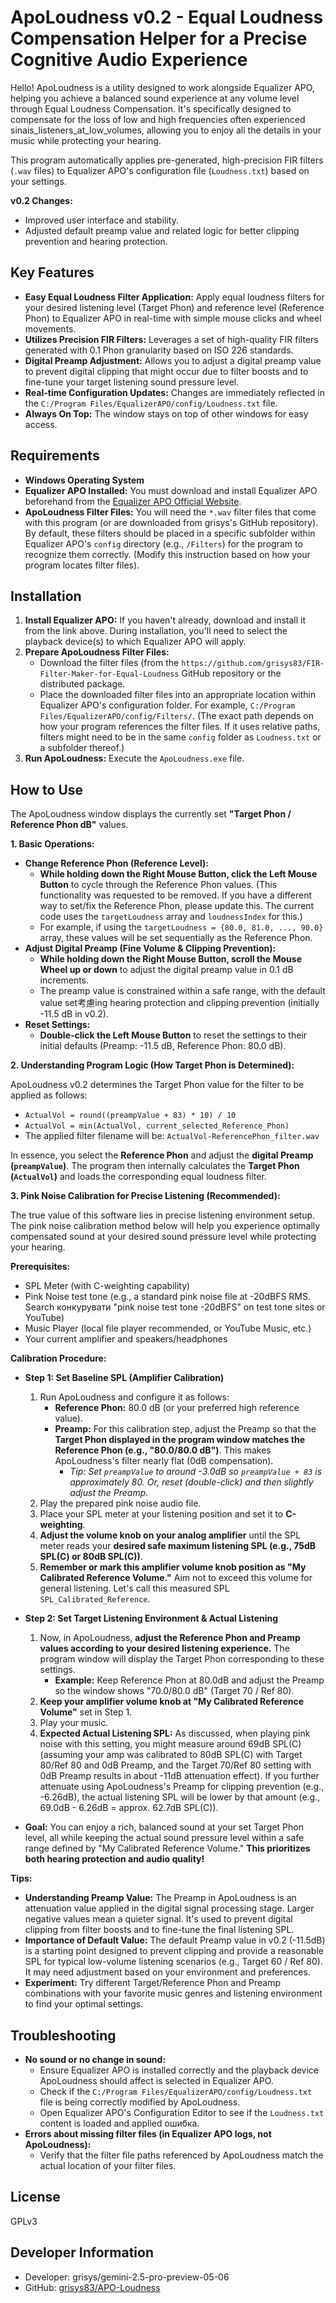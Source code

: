 # ApoLoudness v0.2 - Equal Loudness Compensation Helper for a Precise Cognitive Audio Experience

Hello! ApoLoudness is a utility designed to work alongside Equalizer APO, helping you achieve a balanced sound experience at any volume level through Equal Loudness Compensation. It's specifically designed to compensate for the loss of low and high frequencies often experienced sinais_listeners_at_low_volumes, allowing you to enjoy all the details in your music while protecting your hearing.

This program automatically applies pre-generated, high-precision FIR filters (`.wav` files) to Equalizer APO's configuration file (`Loudness.txt`) based on your settings.

**v0.2 Changes:**

*   Improved user interface and stability.
*   Adjusted default preamp value and related logic for better clipping prevention and hearing protection.

## Key Features

*   **Easy Equal Loudness Filter Application:** Apply equal loudness filters for your desired listening level (Target Phon) and reference level (Reference Phon) to Equalizer APO in real-time with simple mouse clicks and wheel movements.
*   **Utilizes Precision FIR Filters:** Leverages a set of high-quality FIR filters generated with 0.1 Phon granularity based on ISO 226 standards.
*   **Digital Preamp Adjustment:** Allows you to adjust a digital preamp value to prevent digital clipping that might occur due to filter boosts and to fine-tune your target listening sound pressure level.
*   **Real-time Configuration Updates:** Changes are immediately reflected in the `C:/Program Files/EqualizerAPO/config/Loudness.txt` file.
*   **Always On Top:** The window stays on top of other windows for easy access.

## Requirements

*   **Windows Operating System**
*   **Equalizer APO Installed:** You must download and install Equalizer APO beforehand from the [Equalizer APO Official Website](https://sourceforge.net/projects/equalizerapo/).
*   **ApoLoudness Filter Files:** You will need the `*.wav` filter files that come with this program (or are downloaded from grisys's GitHub repository). By default, these filters should be placed in a specific subfolder within Equalizer APO's `config` directory (e.g., `/Filters`) for the program to recognize them correctly. (Modify this instruction based on how your program locates filter files).

## Installation

1.  **Install Equalizer APO:** If you haven't already, download and install it from the link above. During installation, you'll need to select the playback device(s) to which Equalizer APO will apply.
2.  **Prepare ApoLoudness Filter Files:**
    *   Download the filter files (from the `https://github.com/grisys83/FIR-Filter-Maker-for-Equal-Loudness` GitHub repository or the distributed package.
    *   Place the downloaded filter files into an appropriate location within Equalizer APO's configuration folder. For example, `C:/Program Files/EqualizerAPO/config/Filters/`. (The exact path depends on how your program references the filter files. If it uses relative paths, filters might need to be in the same `config` folder as `Loudness.txt` or a subfolder thereof.)
3.  **Run ApoLoudness:** Execute the `ApoLoudness.exe` file.

## How to Use

The ApoLoudness window displays the currently set **"Target Phon / Reference Phon dB"** values.

**1. Basic Operations:**

*   **Change Reference Phon (Reference Level):**
    *   **While holding down the Right Mouse Button, click the Left Mouse Button** to cycle through the Reference Phon values. (This functionality was requested to be removed. If you have a different way to set/fix the Reference Phon, please update this. The current code uses the `targetLoudness` array and `loudnessIndex` for this.)
    *   For example, if using the `targetLoudness = {80.0, 81.0, ..., 90.0}` array, these values will be set sequentially as the Reference Phon.
*   **Adjust Digital Preamp (Fine Volume & Clipping Prevention):**
    *   **While holding down the Right Mouse Button, scroll the Mouse Wheel up or down** to adjust the digital preamp value in 0.1 dB increments.
    *   The preamp value is constrained within a safe range, with the default value set考慮ing hearing protection and clipping prevention (initially -11.5 dB in v0.2).
*   **Reset Settings:**
    *   **Double-click the Left Mouse Button** to reset the settings to their initial defaults (Preamp: -11.5 dB, Reference Phon: 80.0 dB).

**2. Understanding Program Logic (How Target Phon is Determined):**

ApoLoudness v0.2 determines the Target Phon value for the filter to be applied as follows:

*   `ActualVol = round((preampValue + 83) * 10) / 10`
*   `ActualVol = min(ActualVol, current_selected_Reference_Phon)`
*   The applied filter filename will be: `ActualVol-ReferencePhon_filter.wav`

In essence, you select the **Reference Phon** and adjust the **digital Preamp (`preampValue`)**. The program then internally calculates the **Target Phon (`ActualVol`)** and loads the corresponding equal loudness filter.

**3. Pink Noise Calibration for Precise Listening (Recommended):**

The true value of this software lies in precise listening environment setup. The pink noise calibration method below will help you experience optimally compensated sound at your desired sound pressure level while protecting your hearing.

**Prerequisites:**

*   SPL Meter (with C-weighting capability)
*   Pink Noise test tone (e.g., a standard pink noise file at -20dBFS RMS. Search конкурувати "pink noise test tone -20dBFS" on test tone sites or YouTube)
*   Music Player (local file player recommended, or YouTube Music, etc.)
*   Your current amplifier and speakers/headphones

**Calibration Procedure:**

*   **Step 1: Set Baseline SPL (Amplifier Calibration)**
    1.  Run ApoLoudness and configure it as follows:
        *   **Reference Phon:** 80.0 dB (or your preferred high reference value).
        *   **Preamp:** For this calibration step, adjust the Preamp so that the **Target Phon displayed in the program window matches the Reference Phon (e.g., "80.0/80.0 dB")**. This makes ApoLoudness's filter nearly flat (0dB compensation).
            *   *Tip: Set `preampValue` to around -3.0dB so `preampValue + 83` is approximately 80. Or, reset (double-click) and then slightly adjust the Preamp.*
    2.  Play the prepared pink noise audio file.
    3.  Place your SPL meter at your listening position and set it to **C-weighting**.
    4.  **Adjust the volume knob on your analog amplifier** until the SPL meter reads your **desired safe maximum listening SPL (e.g., 75dB SPL(C) or 80dB SPL(C))**.
    5.  **Remember or mark this amplifier volume knob position as "My Calibrated Reference Volume."** Aim not to exceed this volume for general listening. Let's call this measured SPL `SPL_Calibrated_Reference`.

*   **Step 2: Set Target Listening Environment & Actual Listening**
    1.  Now, in ApoLoudness, **adjust the Reference Phon and Preamp values according to your desired listening experience.** The program window will display the Target Phon corresponding to these settings.
        *   **Example:** Keep Reference Phon at 80.0dB and adjust the Preamp so the window shows "70.0/80.0 dB" (Target 70 / Ref 80).
    2.  **Keep your amplifier volume knob at "My Calibrated Reference Volume"** set in Step 1.
    3.  Play your music.
    4.  **Expected Actual Listening SPL:** As discussed, when playing pink noise with this setting, you might measure around 69dB SPL(C) (assuming your amp was calibrated to 80dB SPL(C) with Target 80/Ref 80 and 0dB Preamp, and the Target 70/Ref 80 setting with 0dB Preamp results in about -11dB attenuation effect).
        If you further attenuate using ApoLoudness's Preamp for clipping prevention (e.g., -6.26dB), the actual listening SPL will be lower by that amount (e.g., 69.0dB - 6.26dB = approx. 62.7dB SPL(C)).

*   **Goal:** You can enjoy a rich, balanced sound at your set Target Phon level, all while keeping the actual sound pressure level within a safe range defined by "My Calibrated Reference Volume." **This prioritizes both hearing protection and audio quality!**

**Tips:**

*   **Understanding Preamp Value:** The Preamp in ApoLoudness is an attenuation value applied in the digital signal processing stage. Larger negative values mean a quieter signal. It's used to prevent digital clipping from filter boosts and to fine-tune the final listening SPL.
*   **Importance of Default Value:** The default Preamp value in v0.2 (-11.5dB) is a starting point designed to prevent clipping and provide a reasonable SPL for typical low-volume listening scenarios (e.g., Target 60 / Ref 80). It may need adjustment based on your environment and preferences.
*   **Experiment:** Try different Target/Reference Phon and Preamp combinations with your favorite music genres and listening environment to find your optimal settings.

## Troubleshooting

*   **No sound or no change in sound:**
    *   Ensure Equalizer APO is installed correctly and the playback device ApoLoudness should affect is selected in Equalizer APO.
    *   Check if the `C:/Program Files/EqualizerAPO/config/Loudness.txt` file is being correctly modified by ApoLoudness.
    *   Open Equalizer APO's Configuration Editor to see if the `Loudness.txt` content is loaded and applied ошибка.
*   **Errors about missing filter files (in Equalizer APO logs, not ApoLoudness):**
    *   Verify that the filter file paths referenced by ApoLoudness match the actual location of your filter files.

## License

GPLv3

## Developer Information

* Developer: grisys/gemini-2.5-pro-preview-05-06
* GitHub: [grisys83/APO-Loudness](https://github.com/grisys83/APO-Loudness)

